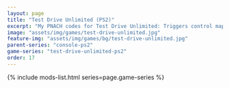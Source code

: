 ```yaml
---
layout: page
title: "Test Drive Unlimited (PS2)"
excerpt: "My PNACH codes for Test Drive Unlimited: Triggers control mapping."
image: "assets/img/games/test-drive-unlimited.jpg"
feature-img: "assets/img/games/bg/test-drive-unlimited.jpg"
parent-series: "console-ps2"
game-series: "test-drive-unlimited-ps2"
order: 17
---
```


{% include mods-list.html series=page.game-series %}

